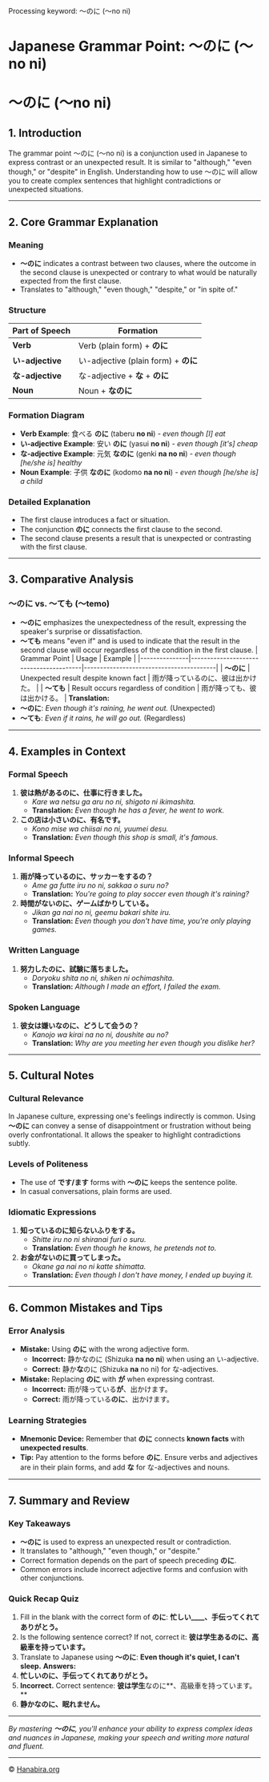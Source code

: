Processing keyword: ～のに (〜no ni)
# Japanese Grammar Point: ～のに (〜no ni)
# ～のに (〜no ni)
## 1. Introduction
The grammar point ～のに (〜no ni) is a conjunction used in Japanese to express contrast or an unexpected result. It is similar to "although," "even though," or "despite" in English. Understanding how to use ～のに will allow you to create complex sentences that highlight contradictions or unexpected situations.

---
## 2. Core Grammar Explanation
### Meaning
- **～のに** indicates a contrast between two clauses, where the outcome in the second clause is unexpected or contrary to what would be naturally expected from the first clause.
- Translates to "although," "even though," "despite," or "in spite of."
### Structure
| Part of Speech | Formation                          |
|----------------|------------------------------------|
| **Verb**       | Verb (plain form) + **のに**         |
| **い-adjective** | い-adjective (plain form) + **のに**   |
| **な-adjective** | な-adjective + **な** + **のに**        |
| **Noun**       | Noun + **なのに**                    |
### Formation Diagram
- **Verb Example**: 食べる **のに** (taberu **no ni**) - *even though [I] eat*
- **い-adjective Example**: 安い **のに** (yasui **no ni**) - *even though [it's] cheap*
- **な-adjective Example**: 元気 **なのに** (genki **na no ni**) - *even though [he/she is] healthy*
- **Noun Example**: 子供 **なのに** (kodomo **na no ni**) - *even though [he/she is] a child*
### Detailed Explanation
- The first clause introduces a fact or situation.
- The conjunction **のに** connects the first clause to the second.
- The second clause presents a result that is unexpected or contrasting with the first clause.
---
## 3. Comparative Analysis
### ～のに vs. ～ても (〜temo)
- **～のに** emphasizes the unexpectedness of the result, expressing the speaker's surprise or dissatisfaction.
- **～ても** means "even if" and is used to indicate that the result in the second clause will occur regardless of the condition in the first clause.
| Grammar Point | Usage                                  | Example                                 |
|---------------|----------------------------------------|-----------------------------------------|
| **～のに**      | Unexpected result despite known fact   | 雨が降っているのに、彼は出かけた。           |
| **～ても**      | Result occurs regardless of condition | 雨が降っても、彼は出かける。               |
**Translation:**
- **～のに**: *Even though it's raining, he went out.* (Unexpected)
- **～ても**: *Even if it rains, he will go out.* (Regardless)
---
## 4. Examples in Context
### Formal Speech
1. **彼は熱があるのに、仕事に行きました。**
   - *Kare wa netsu ga aru no ni, shigoto ni ikimashita.*
   - **Translation:** *Even though he has a fever, he went to work.*
2. **この店は小さいのに、有名です。**
   - *Kono mise wa chiisai no ni, yuumei desu.*
   - **Translation:** *Even though this shop is small, it's famous.*
### Informal Speech
1. **雨が降っているのに、サッカーをするの？**
   - *Ame ga futte iru no ni, sakkaa o suru no?*
   - **Translation:** *You're going to play soccer even though it's raining?*
2. **時間がないのに、ゲームばかりしている。**
   - *Jikan ga nai no ni, geemu bakari shite iru.*
   - **Translation:** *Even though you don't have time, you're only playing games.*
### Written Language
1. **努力したのに、試験に落ちました。**
   - *Doryoku shita no ni, shiken ni ochimashita.*
   - **Translation:** *Although I made an effort, I failed the exam.*
### Spoken Language
1. **彼女は嫌いなのに、どうして会うの？**
   - *Kanojo wa kirai na no ni, doushite au no?*
   - **Translation:** *Why are you meeting her even though you dislike her?*
---
## 5. Cultural Notes
### Cultural Relevance
In Japanese culture, expressing one's feelings indirectly is common. Using **～のに** can convey a sense of disappointment or frustration without being overly confrontational. It allows the speaker to highlight contradictions subtly.
### Levels of Politeness
- The use of **です/ます** forms with **～のに** keeps the sentence polite.
- In casual conversations, plain forms are used.
### Idiomatic Expressions
1. **知っているのに知らないふりをする。**
   - *Shitte iru no ni shiranai furi o suru.*
   - **Translation:** *Even though he knows, he pretends not to.*
2. **お金がないのに買ってしまった。**
   - *Okane ga nai no ni katte shimatta.*
   - **Translation:** *Even though I don't have money, I ended up buying it.*
---
## 6. Common Mistakes and Tips
### Error Analysis
- **Mistake:** Using **のに** with the wrong adjective form.
  - **Incorrect:** 静かなのに (Shizuka **na no ni**) when using an い-adjective.
  - **Correct:** 静か**な**のに (Shizuka **na** no ni) for な-adjectives.
- **Mistake:** Replacing **のに** with **が** when expressing contrast.
  - **Incorrect:** 雨が降っている**が**、出かけます。
  - **Correct:** 雨が降っている**のに**、出かけます。
### Learning Strategies
- **Mnemonic Device:** Remember that **のに** connects **known facts** with **unexpected results**.
- **Tip:** Pay attention to the forms before **のに**. Ensure verbs and adjectives are in their plain forms, and add **な** for な-adjectives and nouns.
---
## 7. Summary and Review
### Key Takeaways
- **～のに** is used to express an unexpected result or contradiction.
- It translates to "although," "even though," or "despite."
- Correct formation depends on the part of speech preceding **のに**.
- Common errors include incorrect adjective forms and confusion with other conjunctions.
### Quick Recap Quiz
1. Fill in the blank with the correct form of **のに**:
   **忙しい____、手伝ってくれてありがとう。**
2. Is the following sentence correct? If not, correct it:
   **彼は学生あるのに、高級車を持っています。**
3. Translate to Japanese using **～のに**:
   **Even though it's quiet, I can't sleep.**
**Answers:**
1. **忙しいのに、手伝ってくれてありがとう。**
2. **Incorrect.** Correct sentence: **彼は学生**なのに**、高級車を持っています。**
3. **静かなのに、眠れません。**
---
*By mastering **～のに**, you'll enhance your ability to express complex ideas and nuances in Japanese, making your speech and writing more natural and fluent.*


---

© [Hanabira.org](https://hanabira.org)
